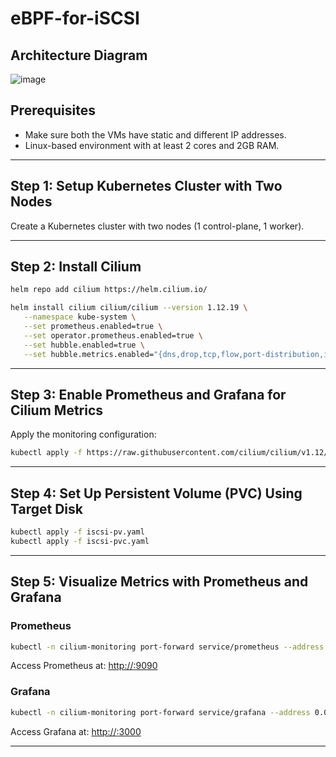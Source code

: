 # eBPF-for-iSCSI
## Architecture Diagram
![image](https://github.com/user-attachments/assets/a263f792-ea32-4b66-a474-c56efa1d2429)

## Prerequisites

- Make sure both the VMs have static and different IP addresses.
- Linux-based environment with at least 2 cores and 2GB RAM.

---

## Step 1: Setup Kubernetes Cluster with Two Nodes

Create a Kubernetes cluster with two nodes (1 control-plane, 1 worker).

---

## Step 2: Install Cilium

```bash
helm repo add cilium https://helm.cilium.io/

helm install cilium cilium/cilium --version 1.12.19 \
   --namespace kube-system \
   --set prometheus.enabled=true \
   --set operator.prometheus.enabled=true \
   --set hubble.enabled=true \
   --set hubble.metrics.enabled="{dns,drop,tcp,flow,port-distribution,icmp,http}"
```

---

## Step 3: Enable Prometheus and Grafana for Cilium Metrics

Apply the monitoring configuration:

```bash
kubectl apply -f https://raw.githubusercontent.com/cilium/cilium/v1.12/examples/kubernetes/addons/prometheus/monitoring-example.yaml
```

---

## Step 4: Set Up Persistent Volume (PVC) Using Target Disk

```bash
kubectl apply -f iscsi-pv.yaml
kubectl apply -f iscsi-pvc.yaml
```

---

## Step 5: Visualize Metrics with Prometheus and Grafana

### Prometheus

```bash
kubectl -n cilium-monitoring port-forward service/prometheus --address 0.0.0.0 --address :: 9090:9090
```

Access Prometheus at: [http://<your-ip>:9090](http://<your-ip>:9090)

### Grafana

```bash
kubectl -n cilium-monitoring port-forward service/grafana --address 0.0.0.0 --address :: 3000:3000
```

Access Grafana at: [http://<your-ip>:3000](http://<your-ip>:3000)

---

